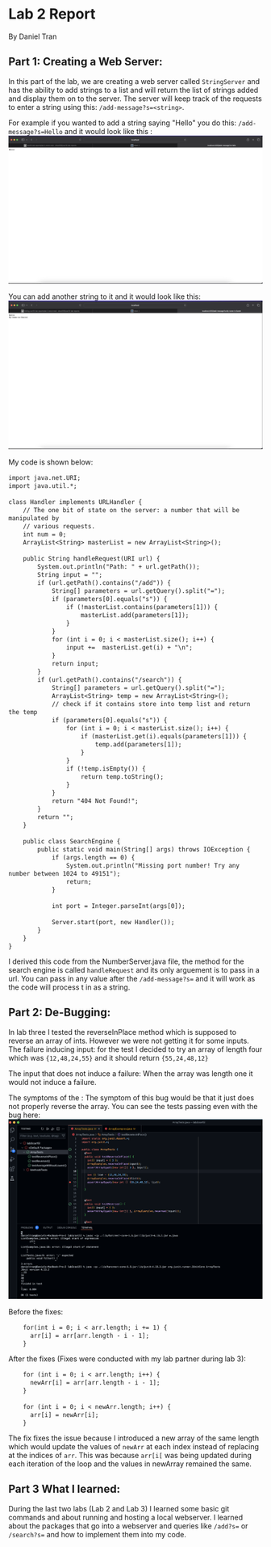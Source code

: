 # Lab 2 Report
By Daniel Tran

## Part 1: Creating a Web Server:
In this part of the lab, we are creating a web server called ```StringServer``` and has the ability to add strings to a list and will return the list of strings added and display them on to the server.
The server will keep track of the requests to enter a string using this: ```/add-message?s=<string>```.

For example if you wanted to add a string saying "Hello" you do this: ```/add-message?s=Hello``` and it would look like this : ![Image](/images/hello15L.png)

You can add another string to it and it would look like this: ![Image](/images/hello215L.png)

My code is shown below:
```import java.io.IOException;
import java.net.URI;
import java.util.*;

class Handler implements URLHandler {
    // The one bit of state on the server: a number that will be manipulated by
    // various requests.
    int num = 0;
    ArrayList<String> masterList = new ArrayList<String>();

    public String handleRequest(URI url) {
        System.out.println("Path: " + url.getPath());
        String input = "";
        if (url.getPath().contains("/add")) {
            String[] parameters = url.getQuery().split("=");
            if (parameters[0].equals("s")) {
                if (!masterList.contains(parameters[1])) {
                    masterList.add(parameters[1]);
                }
            }
            for (int i = 0; i < masterList.size(); i++) {
                input +=  masterList.get(i) + "\n";
            }
            return input;
        }
        if (url.getPath().contains("/search")) {
            String[] parameters = url.getQuery().split("=");
            ArrayList<String> temp = new ArrayList<String>();
            // check if it contains store into temp list and return the temp
            if (parameters[0].equals("s")) {
                for (int i = 0; i < masterList.size(); i++) {
                    if (masterList.get(i).equals(parameters[1])) {
                        temp.add(parameters[1]);
                    }
                }
                if (!temp.isEmpty()) {
                    return temp.toString();
                }
            }
            return "404 Not Found!";
        }
        return "";
    }

    public class SearchEngine {
        public static void main(String[] args) throws IOException {
            if (args.length == 0) {
                System.out.println("Missing port number! Try any number between 1024 to 49151");
                return;
            }

            int port = Integer.parseInt(args[0]);

            Server.start(port, new Handler());
        }
    }
}
```
I derived this code from the NumberServer.java file, the method for the search engine is called ```handleRequest``` and its only arguement is to pass in a url. You can pass in any value after the ```/add-message?s=``` and it will work as the code will process t in as a string.


## Part 2: De-Bugging:
In lab three I tested the reverseInPlace method which is supposed to reverse an array of ints. However we were not getting it for some inputs.
The failure inducing input:
for the test I decided to try an array of length four which was ```{12,48,24,55}``` and it should return ```{55,24,48,12}```

The input that does not induce a failure:
When the array was length one it would not induce a failure.

The symptoms of the :
The symptom of this bug would be that it just does not properly reverse the array.
You can see the tests passing even with the bug here: ![Image](/images/bothTests15L.png)

Before the fixes:
```static void reverseInPlace(int[] arr) {
    for(int i = 0; i < arr.length; i += 1) {
      arr[i] = arr[arr.length - i - 1];
    }
 ```

After the fixes (Fixes were conducted with my lab partner during lab 3):
```int[] newArr = new int [arr.length]; 
    for (int i = 0; i < arr.length; i++) {
      newArr[i] = arr[arr.length - i - 1];
    }
    
    for (int i = 0; i < newArr.length; i++) {
      arr[i] = newArr[i];
    }
 ```
The fix fixes the issue because I introduced a new array of the same length which would update the values of ```newArr``` at each index instead of replacing at the indices of ```arr```. This was because ```arr[i[``` was being updated during each iteration of the loop and the values in newArray remained the same.


## Part 3 What I learned:
During the last two labs (Lab 2 and Lab 3) I learned some basic git commands and about running and hosting a local webserver. I learned about the packages that go into a webserver and queries like ```/add?s=``` or ```/search?s=``` and how to implement them into my code.
